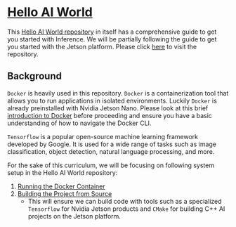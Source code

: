 # [Hello AI World](https://github.com/dusty-nv/jetson-inference)

This [Hello AI World repository](https://github.com/dusty-nv/jetson-inference) in itself has a comprehensive guide to get you started with Inference. We will be partially following the guide to get you started with the Jetson platform. Please click [here]((https://github.com/dusty-nv/jetson-inference)) to visit the repository.

## Background

`Docker` is heavily used in this repository. `Docker` is a containerization tool that allows you to run applications in isolated environments. Luckily `Docker` is already preinstalled with Nvidia Jetson Nano. Please look at this brief [introduction to Docker](https://docs.docker.com/get-started/docker-overview/) before proceeding and ensure you have a basic understanding of how to navigate the Docker CLI.

`Tensorflow` is a popular open-source machine learning framework developed by Google. It is used for a wide range of tasks such as image classification, object detection, natural language processing, and more.

For the sake of this curriculum, we will be focusing on following system setup in the Hello AI World repository:

1. [Running the Docker Container](./Running_Docker.md)
2. [Building the Project from Source](https://github.com/dusty-nv/jetson-inference/blob/master/docs/building-repo-2.md)
    - This will ensure we can build code with tools such as a specialized `Tensorflow` for Nvidia Jetson products and `CMake` for building C++ AI projects on the Jetson platform.
